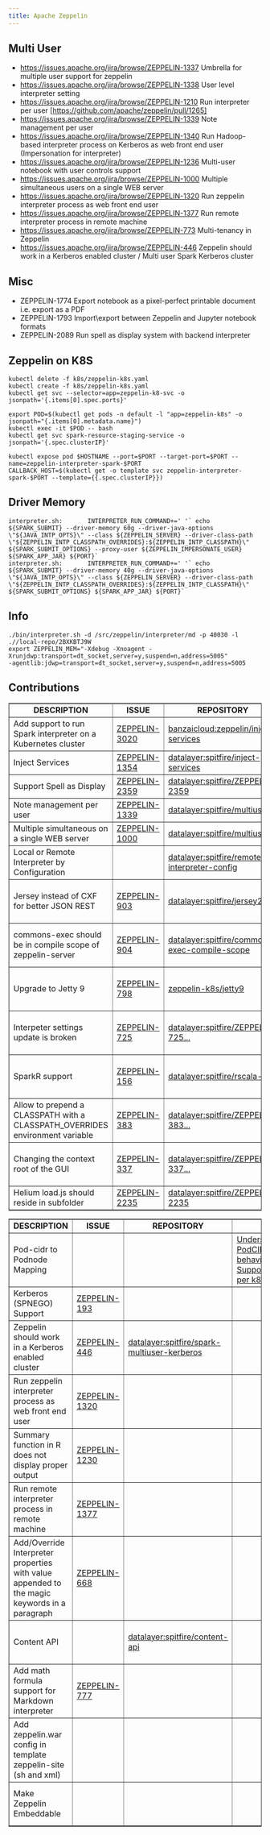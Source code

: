```yaml
---
title: Apache Zeppelin
---
```


## Multi User

+ https://issues.apache.org/jira/browse/ZEPPELIN-1337 Umbrella for multiple user support for zeppelin
+ https://issues.apache.org/jira/browse/ZEPPELIN-1338 User level interpreter setting
+ https://issues.apache.org/jira/browse/ZEPPELIN-1210 Run interpreter per user [https://github.com/apache/zeppelin/pull/1265]
+ https://issues.apache.org/jira/browse/ZEPPELIN-1339 Note management per user
+ https://issues.apache.org/jira/browse/ZEPPELIN-1340 Run Hadoop-based interpreter process on Kerberos as web front end user (Impersonation for interpreter)
+ https://issues.apache.org/jira/browse/ZEPPELIN-1236 Multi-user notebook with user controls support
+ https://issues.apache.org/jira/browse/ZEPPELIN-1000 Multiple simultaneous users on a single WEB server
+ https://issues.apache.org/jira/browse/ZEPPELIN-1320 Run zeppelin interpreter process as web front end user
+ https://issues.apache.org/jira/browse/ZEPPELIN-1377 Run remote  interpreter process in remote machine
+ https://issues.apache.org/jira/browse/ZEPPELIN-773  Multi-tenancy in Zeppelin
+ https://issues.apache.org/jira/browse/ZEPPELIN-446  Zeppelin should work in a Kerberos enabled cluster / Multi user Spark Kerberos cluster

## Misc

+ ZEPPELIN-1774 Export notebook as a pixel-perfect printable document i.e. export as a PDF
+ ZEPPELIN-1793 Import\export between Zeppelin and Jupyter notebook formats
+ ZEPPELIN-2089 Run spell as display system with backend interpreter

## Zeppelin on K8S

```
kubectl delete -f k8s/zeppelin-k8s.yaml
kubectl create -f k8s/zeppelin-k8s.yaml
kubectl get svc --selector=app=zeppelin-k8-svc -o jsonpath='{.items[0].spec.ports}'
```

```
export POD=$(kubectl get pods -n default -l "app=zeppelin-k8s" -o jsonpath="{.items[0].metadata.name}")
kubectl exec -it $POD -- bash
kubectl get svc spark-resource-staging-service -o jsonpath='{.spec.clusterIP}'
```

```
kubectl expose pod $HOSTNAME --port=$PORT --target-port=$PORT --name=zeppelin-interpreter-spark-$PORT
CALLBACK_HOST=$(kubectl get -o template svc zeppelin-interpreter-spark-$PORT --template={{.spec.clusterIP}})
```

## Driver Memory

```
interpreter.sh:       INTERPRETER_RUN_COMMAND+=' '` echo ${SPARK_SUBMIT} --driver-memory 60g --driver-java-options \"${JAVA_INTP_OPTS}\" --class ${ZEPPELIN_SERVER} --driver-class-path \"${ZEPPELIN_INTP_CLASSPATH_OVERRIDES}:${ZEPPELIN_INTP_CLASSPATH}\" ${SPARK_SUBMIT_OPTIONS} --proxy-user ${ZEPPELIN_IMPERSONATE_USER} ${SPARK_APP_JAR} ${PORT}`
interpreter.sh:       INTERPRETER_RUN_COMMAND+=' '` echo ${SPARK_SUBMIT} --driver-memory 40g --driver-java-options \"${JAVA_INTP_OPTS}\" --class ${ZEPPELIN_SERVER} --driver-class-path \"${ZEPPELIN_INTP_CLASSPATH_OVERRIDES}:${ZEPPELIN_INTP_CLASSPATH}\" ${SPARK_SUBMIT_OPTIONS} ${SPARK_APP_JAR} ${PORT}`
```

## Info

```
./bin/interpreter.sh -d /src/zeppelin/interpreter/md -p 40030 -l .//local-repo/2BXKBTJ9W
export ZEPPELIN_MEM="-Xdebug -Xnoagent -Xrunjdwp:transport=dt_socket,server=y,suspend=n,address=5005"
-agentlib:jdwp=transport=dt_socket,server=y,suspend=n,address=5005
```

## Contributions

<table class="bodyTable table table-striped table-hover" border="1">
  <tbody>
  <tr class="a">
    <td style="text-align: center;"><b>DESCRIPTION</b></td>
    <td style="text-align: center;"><b>ISSUE</b></td>
    <td style="text-align: center;"><b>REPOSITORY</b></td>
    <td style="text-align: center;"><b>DOC</b></td>
    <td style="text-align: center;"><b>PR</b></td>
    <td style="text-align: center;"><b>STATUS</b></td>
  </tr>
  <tr class="b">
    <td>Add support to run Spark interpreter on a Kubernetes cluster</td>
    <td><a href="https://issues.apache.org/jira/browse/ZEPPELIN-3020">ZEPPELIN-3020</a></td>
    <td><a href="https://github.com/banzaicloud/zeppelin/tree/spark-interpreter-k8s">banzaicloud:zeppelin/inject-services</a></td>
    <td><a href=""></a></td>
    <td><a href="https://github.com/apache/zeppelin/pull/2637">#2637</a></td>
    <td>OPEN</td>
  </tr>
  <tr class="b">
    <td>Inject Services</td>
    <td><a href="https://issues.apache.org/jira/browse/ZEPPELIN-1354">ZEPPELIN-1354</a></td>
    <td><a href="https://github.com/datalayer/spitfire/tree/inject-services">datalayer:spitfire/inject-services</a></td>
    <td><a href=""></a></td>
    <td><a href="https://github.com/apache/incubator-zeppelin/pull/1361">#1361</a></td>
    <td>OPEN</td>
  </tr>
  <tr class="b">
    <td>Support Spell as Display</td>
    <td><a href="https://issues.apache.org/jira/browse/ZEPPELIN-2359">ZEPPELIN-2359</a></td>
    <td><a href="https://github.com/datalayer/spitfire/tree/ZEPPELIN-2359">datalayer:spitfire/ZEPPELIN-2359</a></td>
    <td><a href=""></a></td>
    <td><a href="https://github.com/apache/zeppelin/pull/2227">#1361</a></td>
    <td>OPEN</td>
  </tr>
  <tr class="b">
    <td>Note management per user</td>
    <td><a href="https://issues.apache.org/jira/browse/ZEPPELIN-1339">ZEPPELIN-1339</a></td>
    <td><a href="https://github.com/datalayer/spitfire/tree/multiuser">datalayer:spitfire/multiuser</a></td>
    <td><a href=""></a></td>
    <td><a href="https://github.com/apache/incubator-zeppelin/pull/1390">#1390</a></td>
    <td>OPEN</td>
  </tr>
  <tr class="a">
    <td>Multiple simultaneous on a single WEB server</td>
    <td><a href="https://issues.apache.org/jira/browse/ZEPPELIN-1000">ZEPPELIN-1000</a></td>
    <td><a href="https://github.com/datalayer/spitfire/tree/multiuser">datalayer:spitfire/multiuser</a></td>
    <td><a href=""></a></td>
    <td><a href="https://github.com/apache/incubator-zeppelin/pull/1390">#1390</a></td>
    <td>OPEN</td>
  </tr>
  <tr class="a">
    <td>Local or Remote Interpreter by Configuration</td>
    <td><a href="https://issues.apache.org/jira/browse/ZEPPELIN-1395"></a></td>
    <td><a href="https://github.com/datalayer/spitfire/tree/remote-interpreter-config">datalayer:spitfire/remote-interpreter-config</a></td>
    <td><a href=""></a></td>
    <td><a href="https://github.com/apache/incubator-zeppelin/pull/1385">#1385</a></td>
    <td>OPEN</td>
  </tr>
  <tr class="a">
    <td>Jersey instead of CXF for better JSON REST</td>
    <td><a href="https://issues.apache.org/jira/browse/ZEPPELIN-903">ZEPPELIN-903</a></td>
    <td><a href="https://github.com/datalayer/spitfire/tree/jersey2">datalayer:spitfire/jersey2</a></td>
    <td><a href=""></a></td>
    <td><a href="https://github.com/apache/incubator-zeppelin/pull/932">#932</a></td>
    <td>MERGED on 02 Jun 2017</td>
  </tr>
  <tr class="b">
    <td>commons-exec should be in compile scope of zeppelin-server</td>
    <td><a href="https://issues.apache.org/jira/browse/ZEPPELIN-904">ZEPPELIN-904</a></td>
    <td><a href="https://github.com/datalayer/spitfire/tree/commons-exec-compile-scope">datalayer:spitfire/commons-exec-compile-scope</a></td>
    <td><a href=""></a></td>
    <td><a href="https://github.com/apache/incubator-zeppelin/pull/931">#931</a></td>
    <td>MERGED on 04 Jun 2016</td>
  </tr>
  <tr class="a">
    <td>Upgrade to Jetty 9</td>
    <td><a href="https://issues.apache.org/jira/browse/ZEPPELIN-798">ZEPPELIN-798</a></td>
    <td><a href="https://github.com/datalayer/spitfire/tree/jetty9">zeppelin-k8s/jetty9</a></td>
    <td><a href=""></a></td>
    <td><a href="https://github.com/apache/incubator-zeppelin/pull/831">#831</a></td>
    <td>MERGED on 28 Apr 2016</td>
  </tr>
  <tr class="b">
    <td>Interpeter settings update is broken</td>
    <td><a href="https://issues.apache.org/jira/browse/ZEPPELIN-725 ">ZEPPELIN-725 </a></td>
    <td><a href="https://github.com/datalayer/spitfire/tree/ZEPPELIN-725-Interpeter-settings-update-broken">datalayer:spitfire/ZEPPELIN-725...</a></td>
    <td><a href=""></a></td>
    <td><a href="https://github.com/apache/incubator-zeppelin/pull/768">#768</a></td>
    <td>MERGED on 09 Mar 2016</td>
  </tr>
  <tr class="a">
    <td>SparkR support</td>
    <td><a href="https://issues.apache.org/jira/browse/ZEPPELIN-156">ZEPPELIN-156</a></td>
    <td><a href="https://github.com/datalayer/spitfire/tree/rscala-z">datalayer:spitfire/rscala-z</a></td>
    <td><a href="../../spitfire/#r_interpreter">Documentation</a></td>
    <td><a href="https://github.com/apache/incubator-zeppelin/pull/702">#702</a></td>
    <td>MERGED on 05 Apr 2016</td>
  </tr>
  <tr class="b">
    <td>Allow to prepend a CLASSPATH with a CLASSPATH_OVERRIDES environment variable</td>
    <td><a href="https://issues.apache.org/jira/browse/ZEPPELIN-383">ZEPPELIN-383</a></td>
    <td><a href="https://github.com/datalayer/spitfire/tree/ZEPPELIN-383-CLASSPATH_OVERRIDES">datalayer:spitfire/ZEPPELIN-383...</a></td>
    <td><a href=""></a></td>
    <td><a href="https://github.com/apache/incubator-zeppelin/pull/412">#412</a></td>
    <td>MERGED on 09 Nov 2015</td>
  </tr>
  <tr class="a">
    <td>Changing the context root of the GUI</td>
    <td><a href="https://issues.apache.org/jira/browse/ZEPPELIN-337">ZEPPELIN-337</a></td>
    <td><a href="https://github.com/datalayer/spitfire/tree/ZEPPELIN-337-Configurable-ContextPath">datalayer:spitfire/ZEPPELIN-337...</a></td>
    <td><a href=""></a></td>
    <td><a href="https://github.com/apache/incubator-zeppelin/pull/429">#429</a></td>
    <td>MERGED on 19 Nov 2015</td>
  </tr>
  <tr class="a">
    <td>Helium load.js should reside in subfolder</td>
    <td><a href="https://issues.apache.org/jira/browse/ZEPPELIN-2235">ZEPPELIN-2235</a></td>
    <td><a href="https://github.com/datalayer/spitfire/tree/ZEPPELIN-2235">datalayer:spitfire/ZEPPELIN-2235</a></td>
    <td><a href="https://github.com/apache/zeppelin/pull/2226">#2226</a></td>
    <td><a href="https://github.com/apache/incubator-zeppelin/pull/429">#429</a></td>
    <td>NOT MERGED</td>
  </tr>
  </tbody>
</table>

<table class="bodyTable table table-striped table-hover" border="1">
  <tbody>
  <tr class="a">
    <td style="text-align: center;"><b>DESCRIPTION</b></td>
    <td style="text-align: center;"><b>ISSUE</b></td>
    <td style="text-align: center;"><b>REPOSITORY</b></td>
    <td style="text-align: center;"><b>DOC</b></td>
    <td style="text-align: center;"><b>PR</b></td>
    <td style="text-align: center;"><b>STATUS</b></td>
  </tr>
  <tr class="a">
    <td>Pod-cidr to Podnode Mapping</td>
    <td><a href=""></a></td>
    <td><a href=""></a></td>
    <td>
      <a href="https://github.com/apache-spark-on-k8s/kubernetes-HDFS/issues/29">Understanding of PodCIDRToNodeMapping.resolve behavior</a><br/>
      <a href="https://github.com/apache-spark-on-k8s/kubernetes-HDFS/issues/30">Support multiple hdfs datanodes per k8s node?</a>
    </td>
    <td><a href=""></a></td>
    <td>PR NOT YET OPENED</td>
  </tr>
  <tr class="a">
    <td>Kerberos (SPNEGO) Support</td>
    <td><a href="https://issues.apache.org/jira/browse/ZEPPELIN-193">ZEPPELIN-193</a></td>
    <td><a href=""></a></td>
    <td><a href=""></a></td>
    <td><a href="https://github.com/apache/incubator-zeppelin/pull/"></a></td>
    <td>PR NOT YET OPENED</td>
  </tr>
  <tr class="b">
    <td>Zeppelin should work in a Kerberos enabled cluster</td>
    <td><a href="https://issues.apache.org/jira/browse/ZEPPELIN-446">ZEPPELIN-446</a></td>
    <td><a href="https://github.com/datalayer/spitfire/tree/spark-multiuser-kerberos">datalayer:spitfire/spark-multiuser-kerberos</a></td>
    <td><a href=""></a></td>
    <td><a href="https://github.com/apache/incubator-zeppelin/pull/"></a></td>
    <td>PR NOT YET OPENED</td>
  </tr>
  <tr class="a">
    <td>Run zeppelin interpreter process as web front end user</td>
    <td><a href="https://issues.apache.org/jira/browse/ZEPPELIN-1320">ZEPPELIN-1320</a></td>
    <td><a href="https://github.com/datalayer/spitfire/tree/"></a></td>
    <td><a href=""></a></td>
    <td><a href="https://github.com/apache/incubator-zeppelin/pull/"></a></td>
    <td>PR NOT YET OPENED</td>
  </tr>
  <tr class="b">
    <td>Summary function in R does not display proper output</td>
    <td><a href="https://issues.apache.org/jira/browse/ZEPPELIN-1230">ZEPPELIN-1230</a></td>
    <td><a href="https://github.com/datalayer/spitfire/tree/"></a></td>
    <td><a href=""></a></td>
    <td><a href="https://github.com/apache/incubator-zeppelin/pull/"></a></td>
    <td>PR NOT YET OPENED</td>
  </tr>
  <tr class="a">
    <td>Run remote interpreter process in remote machine</td>
    <td><a href="https://issues.apache.org/jira/browse/ZEPPELIN-1377">ZEPPELIN-1377</a></td>
    <td><a href="https://github.com/datalayer/spitfire/tree/"></a></td>
    <td><a href=""></a></td>
    <td><a href="https://github.com/apache/incubator-zeppelin/pull/"></a></td>
    <td>PR NOT YET OPENED</td>
  </tr>
  <tr class="b">
    <td>Add/Override Interpreter properties with value appended to the magic keywords in a paragraph</td>
    <td><a href="https://issues.apache.org/jira/browse/ZEPPELIN-668">ZEPPELIN-668</a></td>
    <td><a href=""></a></td>
    <td><a href=""></a></td>
    <td><a href="https://github.com/apache/incubator-zeppelin/pull/"></a></td>
    <td>PR NOT YET OPENED</td>
  </tr>
  <tr class="b">
    <td>Content API</td>
    <td><a href="https://issues.apache.org/jira/browse/ZEPPELIN-"></a></td>
    <td><a href="https://github.com/datalayer/spitfire/tree/content-api">datalayer:spitfire/content-api</a></td>
    <td><a href=""></a></td>
    <td><a href="https://github.com/apache/incubator-zeppelin/pull/"></a></td>
    <td>JIRA NOT YET OPENED</td>
  </tr>
  <tr class="b">
    <td>Add math formula support for Markdown interpreter</td>
    <td><a href="https://issues.apache.org/jira/browse/ZEPPELIN-777">ZEPPELIN-777</a></td>
    <td><a href=""></a></td>
    <td><a href=""></a></td>
    <td><a href="https://github.com/apache/incubator-zeppelin/pull/"></a></td>
    <td>PR NOT YET OPENED</td>
  </tr>
  <tr class="a">
    <td>Add zeppelin.war config in template zeppelin-site (sh and xml)</td>
    <td><a href="https://issues.apache.org/jira/browse/ZEPPELIN-"></a></td>
    <td><a href=""></a></td>
    <td><a href=""></a></td>
    <td><a href="https://github.com/apache/incubator-zeppelin/pull/"></a></td>
    <td>JIRA NOT YET OPENED</td>
  </tr>
  <tr class="b">
    <td>Make Zeppelin Embeddable</td>
    <td><a href="https://issues.apache.org/jira/browse/ZEPPELIN-"></a></td>
    <td><a href=""></a></td>
    <td><a href=""></a></td>
    <td><a href="https://github.com/apache/incubator-zeppelin/pull/"></a></td>
    <td>JIRA NOT YET OPENED</td>
  </tr>
  </tbody>
</table>
